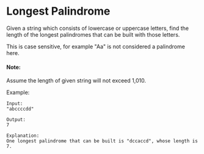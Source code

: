 # Longest Palindrome

Given a string which consists of lowercase or uppercase letters, find the length of the longest palindromes that can be built with those letters.

This is case sensitive, for example "Aa" is not considered a palindrome here.

#### Note:
Assume the length of given string will not exceed 1,010.

Example:

	Input:
	"abccccdd"

	Output:
	7

	Explanation:
	One longest palindrome that can be built is "dccaccd", whose length is 7.